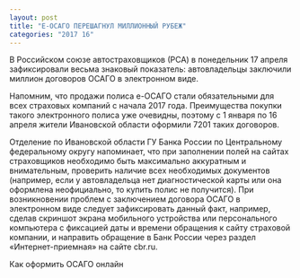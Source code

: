 ```yaml
---
layout: post
title: "Е-ОСАГО ПЕРЕШАГНУЛ МИЛЛИОННЫЙ РУБЕЖ"
categories: "2017 16"
---
```


В Российском союзе автостраховщиков (РСА) в понедельник 17 апреля зафиксировали весьма знаковый показатель: автовладельцы заключили миллион договоров ОСАГО в электронном виде.

Напомним, что продажи полиса е-ОСАГО стали обязательными для всех страховых компаний с начала 2017 года. Преимущества покупки такого электронного полиса уже очевидны, поэтому с 1 января по 16 апреля жители Ивановской области оформили 7201 таких договоров.

Отделение по Ивановской области ГУ Банка России по Центральному федеральному округу напоминает, что при заполнении полей на сайтах страховщиков необходимо быть максимально аккуратным и внимательным, проверить наличие всех необходимых документов (например, если у автовладельца нет диагностической карты или она оформлена неофициально, то купить полис не получится). При возникновении проблем с заключением договора ОСАГО в электронном виде следует зафиксировать данный факт, например, сделав скриншот экрана мобильного устройства или персонального компьютера с фиксацией даты и времени обращения к сайту страховой компании, и направить обращение в Банк России через раздел «Интернет-приемная» на сайте cbr.ru.

Как оформить ОСАГО онлайн


